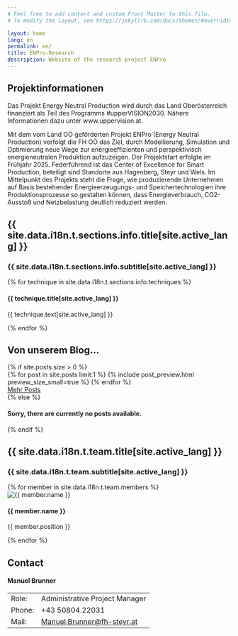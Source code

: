 ```yaml
---
# Feel free to add content and custom Front Matter to this file.
# To modify the layout, see https://jekyllrb.com/docs/themes/#overriding-theme-defaults

layout: home
lang: en
permalink: en/
title: ENPro-Research
description: Website of the research project ENPro
---
```


<section class="background-light pad" id="info">
    <div class="container text-justify">
        <h1>Projektinformationen</h1>
        <div class="row">
            <div class="col-lg-12 col-md-12">
                <p class="text-justify">
                Das Projekt Energy Neutral Production wird durch das Land Oberösterreich finanziert als Teil des Programms #upperVISION2030. Nähere Informationen dazu unter www.uppervision.at.
                </p>
                <p class="text-justify">
                Mit dem vom Land OÖ geförderten Projekt ENPro (Energy Neutral Production) verfolgt die FH OÖ das Ziel, durch Modellierung, Simulation und Optimierung neue Wege zur energieeffizienten und perspektivisch energieneutralen Produktion aufzuzeigen. Der Projektstart erfolgte im Frühjahr 2025. Federführend ist das Center of Excellence for Smart Production, beteiligt sind Standorte aus Hagenberg, Steyr und Wels. Im Mittelpunkt des Projekts steht die Frage, wie produzierende Unternehmen auf Basis bestehender Energieerzeugungs- und Speichertechnologien ihre Produktionsprozesse so gestalten können, dass Energieverbrauch, CO2-Ausstoß und Netzbelastung deutlich reduziert werden. 
                </p>
            </div>
        </div>
    </div>
</section>

<!-- Info Section -->
<section class="page-section" id="info">
    <div class="container">
        <div class="text-center">
            <h2 class="section-heading text-uppercase">{{ site.data.i18n.t.sections.info.title[site.active_lang] }}</h2>
            <h3 class="section-subheading text-muted">{{ site.data.i18n.t.sections.info.subtitle[site.active_lang] }}</h3>
        </div>
        <div class="row text-center">
            {% for technique in site.data.i18n.t.sections.info.techniques %}
            <div class="col-md-4">
                <span class="fa-stack fa-4x">
                    <i class="fas fa-circle fa-stack-2x feature-badge"></i>
                    <i class="fas fa-{{ technique.icon }} fa-stack-1x fa-inverse"></i>
                </span>
                <h4 class="my-3">{{ technique.title[site.active_lang] }}</h4>
                <p class="text-muted">{{ technique.text[site.active_lang] }}</p>
            </div>
            {% endfor %}
        </div>
    </div>
</section>

<section class="background-dark pad" id="blog">
    <div class="container">
        <h1>Von unserem Blog...</h1>
        {% if site.posts.size > 0 %}
        <div class="row">
            <div class="col-lg-12 col-md-12">
                {% for post in site.posts limit:1 %}
                    {% include post_preview.html preview_size_small=true %}
                {% endfor %}
            </div>
        </div>
        <div class="row">
            <div class="col-lg-12 text-right">
                <a href="/blog" id="btn-blog" class="btn btn-xl btn-slim-primary blog-button">Mehr Posts</a>
            </div>
        </div>
        {% else %}
        <div class="row"><div class="col-lg-12"><h4>Sorry, there are currently no posts available.</h4></div></div>
        {% endif %}
    </div>
</section>

<!-- Team Section -->
<section class="page-section bg-light" id="team">
    <div class="container">
        <div class="text-center">
            <h2 class="section-heading text-uppercase">{{ site.data.i18n.t.team.title[site.active_lang] }}</h2>
            <h3 class="section-subheading text-muted">{{ site.data.i18n.t.team.subtitle[site.active_lang] }}</h3>
        </div>
        <div class="row">
            {% for member in site.data.i18n.t.team.members %}
            <div class="col-lg-4">
                <div class="team-member">
                    <img class="mx-auto" src="{{ 'assets/img/team/' | append: member.img | relative_url }}" alt="{{ member.name }}" />
                    <h4>{{ member.name }}</h4>
                    <p class="text-muted">{{ member.position }}</p>
                </div>
            </div>
            {% endfor %}
        </div>    
    </div>
</section>


<section class="page-section bg-light" id="contact">
    <div class="container text-justify">
        <h2 class="section-heading">Contact</h2>
        <div class="row contact-info">
            <div class="col-lg-6 col-md-12">
                <h4>Manuel Brunner</h4>
                <table class="info-table">
                    <tr><td>Role:</td><td>Administrative Project Manager</td></tr>
                    <tr><td>Phone:</td><td>+43 50804 22031</td></tr>                  
                    <tr><td>Mail:</td><td><a href="mailto:Manuel.Brunner@fh-steyr.at">Manuel.Brunner@fh-steyr.at</a></td></tr>
                </table>
            </div>
        </div>
    </div>
</section>

<section>
  <script>
    const map = L.map('map').setView([48.2, 14.2], 10);

    L.tileLayer('https://{s}.tile.openstreetmap.org/{z}/{x}/{y}.png', {
      attribution: '&copy; OpenStreetMap contributors'
    }).addTo(map);
    
    const locations = [
      { lat: 48.368369, lng: 14.514283, name: "FH OÖ Campus Hagenberg" },
      { lat: 48.043031, lng: 14.418338, name: "FH OÖ Campus Steyr" },
      { lat: 48.161402, lng: 14.027811, name: "FH OÖ Campus Wels" }
    ];

    locations.forEach(loc => {
      L.marker([loc.lat, loc.lng]).addTo(map).bindPopup(loc.name);
    });
  </script>
</section>

[ffg]: https://www.ffg.at/AI-Region-UpperAustria
[uv]: https://www.uppervision.at/
